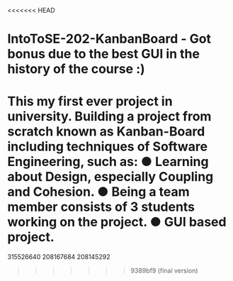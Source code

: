 <<<<<<< HEAD
# IntoToSE-202-KanbanBoard - Got bonus due to the best GUI in the history of the course :)
This my first ever project in university. 
Building a project from scratch known as Kanban-Board including techniques 
of Software Engineering, such as: 
  ● Learning about Design, especially Coupling and Cohesion. 
  ● Being a team member consists of 3 students working on the project. 
  ● GUI based project.
=======
315526640
208167684
208145292
>>>>>>> 9389bf9 (final version)
